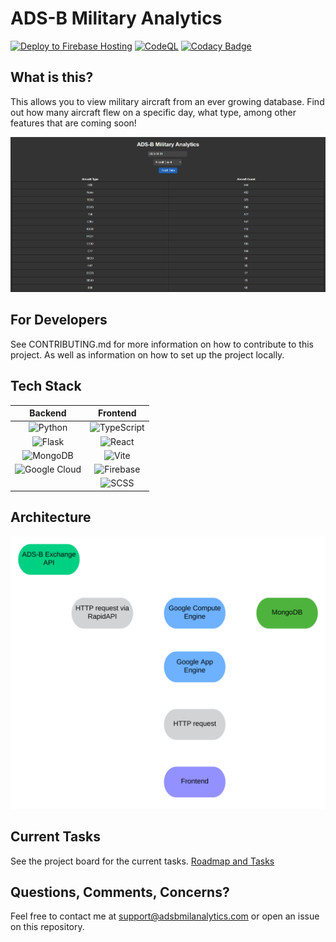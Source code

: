 # ADS-B Military Analytics

[![Deploy to Firebase Hosting](https://github.com/EMcNugget/adsb_mil_data/actions/workflows/firebase-hosting-merge.yml/badge.svg)](https://github.com/EMcNugget/adsb_mil_data/actions/workflows/firebase-hosting-merge.yml)
[![CodeQL](https://github.com/EMcNugget/adsb_mil_data/actions/workflows/codeql.yml/badge.svg)](https://github.com/EMcNugget/adsb_mil_data/actions/workflows/codeql.yml)
[![Codacy Badge](https://app.codacy.com/project/badge/Grade/5caa91f758e54d11b3034743d903a1b8)](https://www.codacy.com/gh/EMcNugget/ADS-B-Military-Analytics/dashboard?utm_source=github.com&utm_medium=referral&utm_content=EMcNugget/ADS-B-Military-Analytics&utm_campaign=Badge_Grade)

## What is this?

This allows you to view military aircraft from an ever growing database. Find out how many aircraft flew on a specific day, what type, among other features that are coming soon!

![Screenshot](./assets/demo.png)

## For Developers

See CONTRIBUTING.md for more information on how to contribute to this project. As well as information on how to set up the project locally.

## Tech Stack

|       Backend       |     Frontend      |
| :-----------------: | :---------------: |
|    ![Python][py]    | ![TypeScript][ts] |
|   ![Flask][flask]   |  ![React][react]  |
|   ![MongoDB][mdb]   |   ![Vite][vite]   |
| ![Google Cloud][gc] |  ![Firebase][fb]  |
|                     |   ![SCSS][scss]   |

## Architecture

![Architecture](./assets/architecture.svg)

## Current Tasks

See the project board for the current tasks.
[Roadmap and Tasks][rm]

## Questions, Comments, Concerns?

Feel free to contact me at <support@adsbmilanalytics.com> or open an issue on this repository.

[ts]: https://img.shields.io/badge/typescript-%23007ACC.svg?style=for-the-badge&logo=typescript&logoColor=white
[flask]: https://img.shields.io/badge/flask-%23000.svg?style=for-the-badge&logo=flask&logoColor=white
[py]: https://img.shields.io/badge/python-3670A0?style=for-the-badge&logo=python&logoColor=ffdd54
[react]: https://img.shields.io/badge/react-%2320232a.svg?style=for-the-badge&logo=react&logoColor=%2361DAFB
[mdb]: https://img.shields.io/badge/MongoDB-%234ea94b.svg?style=for-the-badge&logo=mongodb&logoColor=white
[gc]: https://img.shields.io/badge/GoogleCloud-%234285F4.svg?style=for-the-badge&logo=google-cloud&logoColor=white
[vite]: https://img.shields.io/badge/vite-%23646CFF.svg?style=for-the-badge&logo=vite&logoColor=white
[scss]: https://img.shields.io/badge/SCSS-hotpink.svg?style=for-the-badge&logo=SASS&logoColor=white
[fb]: https://img.shields.io/badge/firebase-%23039BE5.svg?style=for-the-badge&logo=firebase
[rm]: https://github.com/users/EMcNugget/projects/6
[pyreq]: https://img.shields.io/badge/Python-3.11.2-blue?style=flat&logo=python
[node.js]: https://img.shields.io/badge/Node.js-v18.15.0-green?logo=node.js&style=flat
